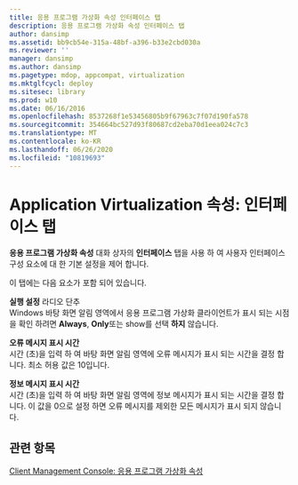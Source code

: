 ```yaml
---
title: 응용 프로그램 가상화 속성 인터페이스 탭
description: 응용 프로그램 가상화 속성 인터페이스 탭
author: dansimp
ms.assetid: bb9cb54e-315a-48bf-a396-b33e2cbd030a
ms.reviewer: ''
manager: dansimp
ms.author: dansimp
ms.pagetype: mdop, appcompat, virtualization
ms.mktglfcycl: deploy
ms.sitesec: library
ms.prod: w10
ms.date: 06/16/2016
ms.openlocfilehash: 8537268f1e53456805b9f67963c7f07d190fa578
ms.sourcegitcommit: 354664bc527d93f80687cd2eba70d1eea024c7c3
ms.translationtype: MT
ms.contentlocale: ko-KR
ms.lasthandoff: 06/26/2020
ms.locfileid: "10819693"
---
```

# Application Virtualization 속성: 인터페이스 탭


**응용 프로그램 가상화 속성** 대화 상자의 **인터페이스** 탭을 사용 하 여 사용자 인터페이스 구성 요소에 대 한 기본 설정을 제어 합니다.

이 탭에는 다음 요소가 포함 되어 있습니다.

<a href="" id="run-settings-radio-buttons"></a>**실행 설정** 라디오 단추  
Windows 바탕 화면 알림 영역에서 응용 프로그램 가상화 클라이언트가 표시 되는 시점을 확인 하려면 **Always**, **Only**또는 show를 선택 **하지** 않습니다.

<a href="" id="error-message-display-time"></a>**오류 메시지 표시 시간**  
시간 (초)을 입력 하 여 바탕 화면 알림 영역에 오류 메시지가 표시 되는 시간을 결정 합니다. 최소 허용 값은 10입니다.

<a href="" id="information-message-display-time"></a>**정보 메시지 표시 시간**  
시간 (초)을 입력 하 여 바탕 화면 알림 영역에 정보 메시지가 표시 되는 시간을 결정 합니다. 이 값을 0으로 설정 하면 오류 메시지를 제외한 모든 메시지가 표시 되지 않습니다.

## 관련 항목


[Client Management Console: 응용 프로그램 가상화 속성](client-management-console-application-virtualization-properties.md)

 

 





